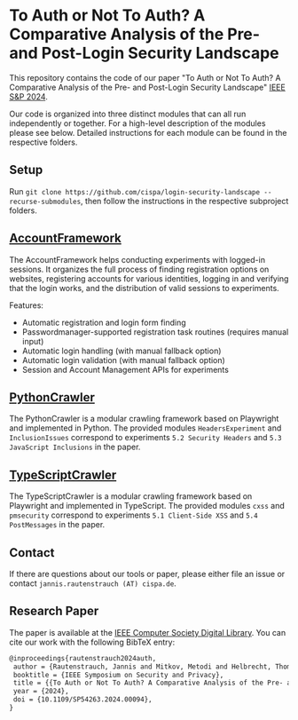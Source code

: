 # To Auth or Not To Auth? A Comparative Analysis of the Pre- and Post-Login Security Landscape

This repository contains the code of our paper "To Auth or Not To Auth? A Comparative Analysis of the Pre- and Post-Login Security Landscape" [IEEE S&P 2024](https://www.computer.org/csdl/proceedings-article/sp/2024/313000a094/1Ub232sRVao).

Our code is organized into three distinct modules that can all run independently or together.
For a high-level description of the modules please see below. Detailed instructions for each module can be found in the respective folders.

## Setup

Run `git clone https://github.com/cispa/login-security-landscape --recurse-submodules`, then follow the instructions in the respective subproject folders.

## [AccountFramework](AccountFramework/README.md)

The AccountFramework helps conducting experiments with logged-in sessions.
It organizes the full process of finding registration options on websites, registering accounts for various identities, logging in and verifying that the login works, and the distribution of valid sessions to experiments.

Features:
- Automatic registration and login form finding
- Passwordmanager-supported registration task routines (requires manual input)
- Automatic login handling (with manual fallback option)
- Automatic login validation (with manual fallback option)
- Session and Account Management APIs for experiments

## [PythonCrawler](PythonCrawler/README.md)

The PythonCrawler is a modular crawling framework based on Playwright and implemented in Python.
The provided modules `HeadersExperiment` and `InclusionIssues` correspond to experiments `5.2 Security Headers` and `5.3 JavaScript Inclusions` in the paper.


## [TypeScriptCrawler](TypeScriptCrawler/README.md)

The TypeScriptCrawler is a modular crawling framework based on Playwright and implemented in TypeScript.
The provided modules `cxss` and `pmsecurity` correspond to experiments `5.1 Client-Side XSS` and `5.4 PostMessages` in the paper.

## Contact

If there are questions about our tools or paper, please either file an issue or contact `jannis.rautenstrauch (AT) cispa.de`.

## Research Paper

The paper is available at the [IEEE Computer Society Digital Library](https://www.computer.org/csdl/proceedings-article/sp/2024/313000a094/1Ub232sRVao). 
You can cite our work with the following BibTeX entry:
```latex
@inproceedings{rautenstrauch2024auth,
 author = {Rautenstrauch, Jannis and Mitkov, Metodi and Helbrecht, Thomas and Hetterich, Lorenz and Stock, Ben},
 booktitle = {IEEE Symposium on Security and Privacy},
 title = {{To Auth or Not To Auth? A Comparative Analysis of the Pre- and Post-Login Security Landscape}},
 year = {2024},
 doi = {10.1109/SP54263.2024.00094},
}
```

